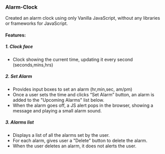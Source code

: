### Alarm-Clock
Created an alarm clock using only Vanilla JavaScript, without any libraries or frameworks for JavaScript.


#### Features:
##### 1. Clock face
- Clock showing the current time, updating it every second (seconds,mins,hrs)

##### 2. Set Alarm
- Provides input boxes to set an alarm (hr,min,sec, am/pm)
- Once a user sets the time and clicks “Set Alarm” button, an alarm is added to the "Upcoming Alarms" list below.
- When the alarm goes off, a JS alert pops in the browser, showing a message and playing a small alarm sound.

##### 3. Alarms list
- Displays a list of all the alarms set by the user.
- For each alarm, gives user a "Delete" button to delete the alarm.
- When the user deletes an alarm, it does not alerts the user.

